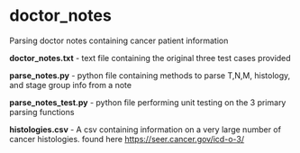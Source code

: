 # doctor_notes
Parsing doctor notes containing cancer patient information


**doctor_notes.txt** - text file containing the original three test cases provided

**parse_notes.py** - python file containing methods to parse T,N,M, histology, and stage group info from a note

**parse_notes_test.py** - python file performing unit testing on the 3 primary parsing functions

**histologies.csv** - A csv containing information on a very large number of cancer histologies. found here https://seer.cancer.gov/icd-o-3/
